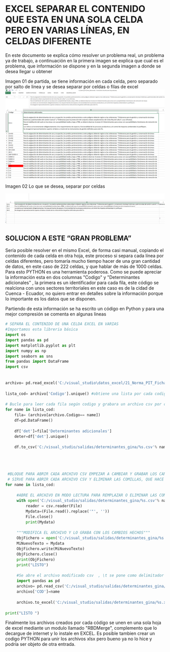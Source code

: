 # EXCEL SEPARAR  EL CONTENIDO QUE ESTA EN UNA SOLA CELDA PERO EN VARIAS LÍNEAS, EN CELDAS DIFERENTE
En este documento se explica cómo resolver un problema real, un problema ya de trabajo, a continuación en la primera imagen se explica que cual es el problema, que información se dispone y en la segunda imagen a donde se desea llegar u obtener

Imagen 01 de partida, se tiene información en cada celda, pero separado por salto de linea y se desea separar por celdas o filas de excel
![](https://github.com/RafaelLandy/IMAGENES-DE-SOPORTE/blob/main/imagen%20excel%2001.png)

Imagen 02 Lo que se desea, separar por celdas

![](https://github.com/RafaelLandy/IMAGENES-DE-SOPORTE/blob/main/imagen%20excel%2002.png)

## SOLUCION A ESTE “GRAN PROBLEMA”
Sería posible resolver en el mismo Excel, de forma casi manual, copiando el contenido de cada celda en otra hoja, este proceso si separa cada línea por celdas diferentes, pero tomaría mucho tiempo hacer de una gran cantidad de datos, en este caso de 222 celdas, y que hablar de más de 1000 celdas. Para esto PYTHON es una herramienta poderosa.
Como se puede apreciar la información esta en dos columnas "Codigo" y "Determinantes adicionales" , la primera es un identificador para cada fila, este código se realciona con unos sectores territoriales en este caso es de la cidad de Cuenca - Ecuador, no quiero entrar en detalles sobre la información porque lo importante es los datos que se disponen.

Partiendo de esta información se ha escrito un código en Python y para una mejor compresión se comenta en algunas lineas


```python
# SEPARA EL CONTENIDO DE UNA CELDA EXCEL EN VARIAS 
#Importamos esta libreria básica
import os
import pandas as pd
import matplotlib.pyplot as plt
import numpy as np
import seaborn as sns
from pandas import DataFrame
import csv


archivo= pd.read_excel('C:/visual_studio\datos_excel/21_Norma_PIT_Ficha_Adicionales.xlsx') # lee el archivo base con su ruta correspondiente

lista_cod= archivo['Codigo'].unique() #obtiene una lista por cada codigo, se utilza para trabajar en cada linea, por cada código

# Bucle para leer cada fila según codigo y grabara un archivo csv por cada código
for name in lista_cod:
    fila= (archivo[archivo.Codigo== name]) 
    df=pd.DataFrame()
    
    df['det']=fila['Determinantes adicionales']
    deter=df['det'].unique()

    df.to_csv('C:/visual_studio/salidas/determinantes_gina/%s.csv'% name,index = False,encoding='utf-8')# Graba archivo csv, es un archivo de transicion previo al resulatdo final
   
      


 #BLOQUE PARA ABRIR CADA ARCHIVO CSV EMPEZAR A CAMBIAR Y GRABAR LOS CAMBIOS
 # SIRVE PARA ABRIR CADA ARCHIVO CSV Y ELIMINAR LAS COMILLAS, QUE HACE QUE EL CONTENIDO SALGA EN UNA SOLA CELDA, CUANDO SE BORRA ESTO Y AL GRABAR EN FORMATO XLSX LA INFORMACIÓN SE SEPARA POR CELDAS
for name in lista_cod:

     #ABRE EL ARCHIVO EN MODO LECTURA PARA REMPLAZAR O ELIMINAR LAS COMILLAS
     with open('C:/visual_studio/salidas/determinantes_gina/%s.csv'% name, newline='',encoding='utf-8') as File:  
         reader = csv.reader(File)
         Mydata=(File.read().replace('"', ''))
         File.close()
         print(Mydata)

     """MODIFICA EL ARCHIVO Y LO GRABA CON LOS CAMBIOS HECHOS"""
     ObjFichero = open('C:/visual_studio/salidas/determinantes_gina/%s.csv'% name,'w',encoding='utf-8')
     MiNuevoTexto = Mydata
     ObjFichero.write(MiNuevoTexto)
     ObjFichero.close()
     print(ObjFichero)
     print("LISTO")

     #Se abre el archivo modificado csv  , \t se pone como delimitador tab para finalmente grabar en formato xlsx
     import pandas as pd
     archivo= pd.read_csv('C:/visual_studio/salidas/determinantes_gina/%s.csv'% name,delimiter ='\t' ,encoding='utf-8') 
     archivo['COD']=name
    
     archivo.to_excel('C:/visual_studio/salidas/determinantes_gina/%s.xlsx'% name, sheet_name=name) #genera un archivo xlsx por cada código y luego se podran unir estos archivos en una sola hoja de excel usando un script 

print("LISTO ")
```
Finalmente los archivos creados por cada código se unen en una sola hoja de excel mediante un modulo llamado "RBDMerge", complemento que lo decargue de internet y lo instale en EXCEL. Es posible tambien crear un codigo PYTHON para unir los archivos xlsx pero bueno ya no lo hice y podría ser objeto de otra entrada.
